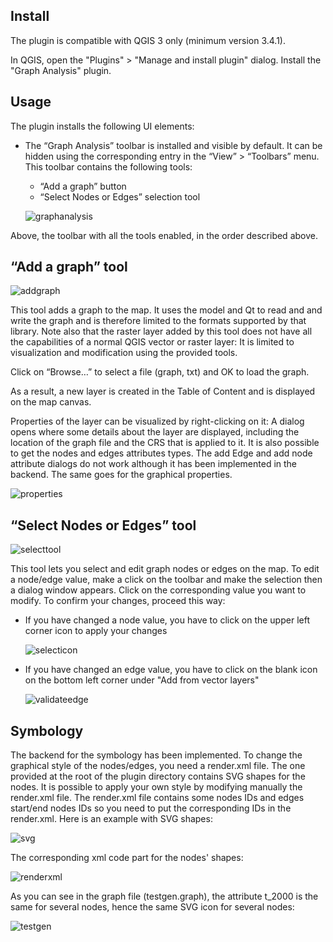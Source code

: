 ## Install

The plugin is compatible with QGIS 3 only (minimum version 3.4.1).


In QGIS, open the "Plugins" > "Manage and install plugin" dialog. Install the "Graph Analysis" plugin.


## Usage

The plugin installs the following UI elements:


- The “Graph Analysis” toolbar is installed and visible by default. It can be hidden using the corresponding entry in the “View” > “Toolbars” menu. This toolbar contains the following tools:
  * “Add a graph” button
  * “Select Nodes or Edges” selection tool

  ![graphanalysis](https://user-images.githubusercontent.com/31792531/51313636-55c11800-1a4e-11e9-92dc-19bfd308b618.png)

Above, the toolbar with all the tools enabled, in the order described above.

## “Add a graph” tool
![addgraph](https://user-images.githubusercontent.com/31792531/51313635-55288180-1a4e-11e9-8725-3f34d2949feb.png)

This tool adds a graph to the map. It uses the model and Qt to read and and write the graph and is therefore limited to the formats supported by that library. Note also that the raster layer added by this tool does not have all the capabilities of a normal QGIS vector or raster layer: It is limited to visualization and modification using the provided tools.


Click on “Browse…” to select a file (graph, txt) and OK to load the graph.

As a result, a new layer is created in the Table of Content and is displayed on the map canvas.

Properties of the layer can be visualized by right-clicking on it: A dialog opens where some details about the layer are displayed, including the location of the graph file and the CRS that is applied to it. It is also possible to get the nodes and edges attributes types. The add Edge and add node attribute dialogs do not work although it has been implemented in the backend. The same goes for the graphical properties.

![properties](https://user-images.githubusercontent.com/31792531/51314372-d3d1ee80-1a4f-11e9-81a4-604d5975f5fd.png)


## “Select Nodes or Edges” tool
![selecttool](https://user-images.githubusercontent.com/31792531/51314534-32976800-1a50-11e9-95e1-7b9ab77fd230.png)

This tool lets you select and edit graph nodes or edges on the map. To edit a node/edge value, make a click on the toolbar and make the selection then a dialog window appears. Click on the corresponding value you want to modify. To confirm your changes, proceed this way:
- If you have changed a node value, you have to click on the upper left corner icon to apply your changes

  ![selecticon](https://user-images.githubusercontent.com/31792531/51314904-3c6d9b00-1a51-11e9-8c44-d9e4c45f6a85.png)
- If you have changed an edge value, you have to click on the blank icon on the bottom left corner under "Add from vector layers"

  ![validateedge](https://user-images.githubusercontent.com/31792531/51314905-3d063180-1a51-11e9-975f-7115a7bb46c4.png)

## Symbology
The backend for the symbology has been implemented. To change the graphical style of the nodes/edges, you need a render.xml file. The one provided at the root of the plugin directory contains SVG shapes for the nodes. It is possible to apply your own style by modifying manually the render.xml file. The render.xml file contains some nodes IDs and edges start/end nodes IDs so you need to put the corresponding IDs in the render.xml. Here is an example with SVG shapes:


![svg](https://user-images.githubusercontent.com/31792531/51315787-4ee8d400-1a53-11e9-8d4e-f40326e6496f.png)

The corresponding xml code part for the nodes' shapes:

![renderxml](https://user-images.githubusercontent.com/31792531/51315889-89eb0780-1a53-11e9-8a9b-d22d150da2f6.png)

As you can see in the graph file (testgen.graph), the attribute t_2000 is the same for several nodes, hence the same SVG icon for several nodes:

![testgen](https://user-images.githubusercontent.com/31792531/51316080-f82fca00-1a53-11e9-8458-43b304ea53b7.png)






